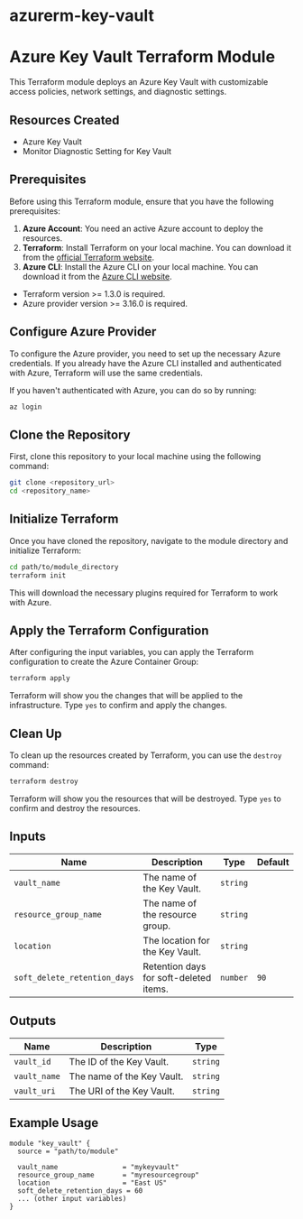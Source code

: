 # azurerm-key-vault

# Azure Key Vault Terraform Module

This Terraform module deploys an Azure Key Vault with customizable access policies, network settings, and diagnostic settings.

## Resources Created

- Azure Key Vault
- Monitor Diagnostic Setting for Key Vault

## Prerequisites

Before using this Terraform module, ensure that you have the following prerequisites:

1. **Azure Account**: You need an active Azure account to deploy the resources.
2. **Terraform**: Install Terraform on your local machine. You can download it from the [official Terraform website](https://www.terraform.io/downloads.html).
3. **Azure CLI**: Install the Azure CLI on your local machine. You can download it from the [Azure CLI website](https://docs.microsoft.com/en-us/cli/azure/install-azure-cli).

- Terraform version >= 1.3.0 is required.
- Azure provider version >= 3.16.0 is required.

## Configure Azure Provider

To configure the Azure provider, you need to set up the necessary Azure credentials. If you already have the Azure CLI installed and authenticated with Azure, Terraform will use the same credentials.

If you haven't authenticated with Azure, you can do so by running:

```bash
az login
```


## Clone the Repository

First, clone this repository to your local machine using the following command:

```bash
git clone <repository_url>
cd <repository_name>
```

## Initialize Terraform

Once you have cloned the repository, navigate to the module directory and initialize Terraform:

```bash
cd path/to/module_directory
terraform init
```

This will download the necessary plugins required for Terraform to work with Azure.

## Apply the Terraform Configuration

After configuring the input variables, you can apply the Terraform configuration to create the Azure Container Group:

```bash
terraform apply
```

Terraform will show you the changes that will be applied to the infrastructure. Type `yes` to confirm and apply the changes.

## Clean Up

To clean up the resources created by Terraform, you can use the `destroy` command:

```bash
terraform destroy
```

Terraform will show you the resources that will be destroyed. Type `yes` to confirm and destroy the resources.


## Inputs

| Name                                       | Description                                  | Type         | Default                        |
|--------------------------------------------|----------------------------------------------|--------------|--------------------------------|
| `vault_name`                               | The name of the Key Vault.                  | `string`     |                                |
| `resource_group_name`                      | The name of the resource group.             | `string`     |                                |
| `location`                                 | The location for the Key Vault.             | `string`     |                                |
| `soft_delete_retention_days`                | Retention days for soft-deleted items.     | `number`     | `90`                           |

## Outputs

| Name                                      | Description                                  | Type         |
|-------------------------------------------|----------------------------------------------|--------------|
| `vault_id`                                | The ID of the Key Vault.                    | `string`     |
| `vault_name`                              | The name of the Key Vault.                  | `string`     |
| `vault_uri`                               | The URI of the Key Vault.                   | `string`     |


## Example Usage

```hcl
module "key_vault" {
  source = "path/to/module"

  vault_name                = "mykeyvault"
  resource_group_name       = "myresourcegroup"
  location                  = "East US"
  soft_delete_retention_days = 60
  ... (other input variables)
}
